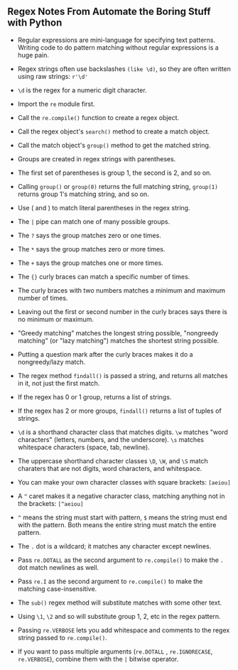## Regex Notes From Automate the Boring Stuff with Python

* Regular expressions are mini-language for specifying text patterns. Writing code to do pattern matching without regular expressions is a huge pain.
* Regex strings often use backslashes `(like \d)`, so they are often written using raw strings: `r'\d'`
* `\d` is the regex for a numeric digit character.
* Import the `re` module first.
* Call the `re.compile()` function to create a regex object.
* Call the regex object's `search()` method to create a match object.
* Call the match object's `group()` method to get the matched string.

* Groups are created in regex strings with parentheses.
* The first set of parentheses is group 1, the second is 2, and so on.
* Calling `group()` or `group(0)` returns the full matching string, `group(1)` returns group 1's matching string, and so on.
* Use \( and \) to match literal parentheses in the regex string.
* The `|` pipe can match one of many possible groups.

* The `?` says the group matches zero or one times.
* The `*` says the group matches zero or more times.
* The `+` says the group matches one or more times.
* The `{}` curly braces can match a specific number of times.
* The curly braces with two numbers matches a minimum and maximum number of times.
* Leaving out the first or second number in the curly braces says there is no minimum or maximum.
* "Greedy matching" matches the longest string possible, "nongreedy matching" (or "lazy matching") matches the shortest string possible.
* Putting a question mark after the curly braces makes it do a nongreedy/lazy match.

* The regex method `findall()` is passed a string, and returns all matches in it, not just the first match.
* If the regex has 0 or 1 group,  returns a list of strings.
* If the regex has 2 or more groups, `findall()` returns a list of tuples of strings.
* `\d` is a shorthand character class that matches digits. `\w` matches "word characters" (letters, numbers, and the underscore). `\s` matches whitespace characters (space, tab, newline).
* The uppercase shorthand character classes `\D`, `\W`, and `\S` match charaters that are not digits, word characters, and whitespace.
* You can make your own character classes with square brackets: `[aeiou]`
* A `^` caret makes it a negative character class, matching anything not in the brackets: `[^aeiou]`

* `^` means the string must start with pattern, `$` means the string must end with the pattern. Both means the entire string must match the entire pattern.
* The `.` dot is a wildcard; it matches any character except newlines.
* Pass `re.DOTALL` as the second argument to `re.compile()` to make the `.` dot match newlines as well.
* Pass `re.I` as the second argument to `re.compile()` to make the matching case-insensitive.

* The `sub()` regex method will substitute matches with some other text.
* Using `\1`, `\2` and so will substitute group 1, 2, etc in the regex pattern.
* Passing `re.VERBOSE` lets you add whitespace and comments to the regex string passed to `re.compile()`.
* If you want to pass multiple arguments (`re.DOTALL` , `re.IGNORECASE`, `re.VERBOSE`), combine them with the `|` bitwise operator.
